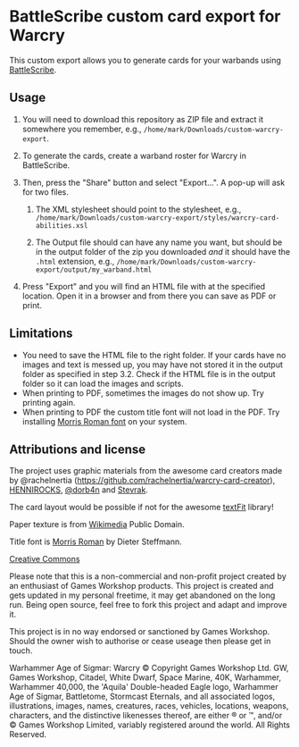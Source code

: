# BattleScribe custom card export for Warcry

This custom export allows you to generate cards for your warbands using [BattleScribe](https://battlescribe.net/).

## Usage

1. You will need to download this repository as ZIP file and extract it somewhere you remember, e.g., ``/home/mark/Downloads/custom-warcry-export``.

1. To generate the cards, create a warband roster for Warcry in BattleScribe.

1. Then, press the "Share" button and select "Export...". A pop-up will ask for two files.

    1. The XML stylesheet should point to the stylesheet, e.g., ``/home/mark/Downloads/custom-warcry-export/styles/warcry-card-abilities.xsl``
    
    1. The Output file should can have any name you want, but should be in the output folder of the zip you downloaded *and* it should have the ``.html`` extension, e.g., ``/home/mark/Downloads/custom-warcry-export/output/my_warband.html``

1. Press "Export" and you will find an HTML file with at the specified location. Open it in a browser and from there you can save as PDF or print.

## Limitations

* You need to save the HTML file to the right folder. If your cards have no images and text is messed up, you may have not stored it in the output folder as specified in step 3.2. Check if the HTML file is in the output folder so it can load the images and scripts.
* When printing to PDF, sometimes the images do not show up. Try printing again. 
* When printing to PDF the custom title font will not load in the PDF. Try installing [Morris Roman font](https://www.dafont.com/morris-roman.font?text=Sample+text+attack) on your system.

## Attributions and license

The project uses graphic materials from the awesome card creators made by @rachelnertia (https://github.com/rachelnertia/warcry-card-creator), [HENNIROCKS](https://hendrik-berends.de/en), [@dorb4n](https://github.com/dorb4n) and [Stevrak](https://github.com/Stevrak/warcry-card-creator).

The card layout would be possible if not for the awesome [textFit](https://github.com/STRML/textFit) library!

Paper texture is from [Wikimedia](https://commons.wikimedia.org/wiki/Category:Paper_textures#/media/File:Old_paper6.jpg) Public Domain.

Title font is [Morris Roman](https://www.dafont.com/morris-roman.font?text=Sample+text+attack) by Dieter Steffmann.

[Creative Commons](http://creativecommons.org/licenses/by-nc/4.0/)

Please note that this is a non-commercial and non-profit project created by an enthusiast of Games Workshop products. This project is created and gets updated in my personal freetime, it may get abandoned on the long run. Being open source, feel free to fork this project and adapt and improve it.

This project is in no way endorsed or sanctioned by Games Workshop. Should the owner wish to authorise or cease useage then please get in touch.

Warhammer Age of Sigmar: Warcry © Copyright Games Workshop Ltd. GW, Games Workshop, Citadel, White Dwarf, Space Marine, 40K, Warhammer, Warhammer 40,000, the 'Aquila' Double-headed Eagle logo, Warhammer Age of Sigmar, Battletome, Stormcast Eternals, and all associated logos, illustrations, images, names, creatures, races, vehicles, locations, weapons, characters, and the distinctive likenesses thereof, are either ® or ™, and/or © Games Workshop Limited, variably registered around the world. All Rights Reserved.